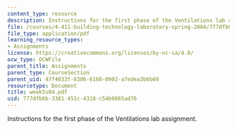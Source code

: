 ```yaml
---
content_type: resource
description: Instructions for the first phase of the Ventilations lab assignment.
file: /courses/4-411-building-technology-laboratory-spring-2004/777dfb6b3381451c4318c54b9865ad76_week5s04.pdf
file_type: application/pdf
learning_resource_types:
- Assignments
license: https://creativecommons.org/licenses/by-nc-sa/4.0/
ocw_type: OCWFile
parent_title: Assignments
parent_type: CourseSection
parent_uid: 47f4033f-8306-6168-0902-a7edea3b6b60
resourcetype: Document
title: week5s04.pdf
uid: 777dfb6b-3381-451c-4318-c54b9865ad76
---
```

Instructions for the first phase of the Ventilations lab assignment.